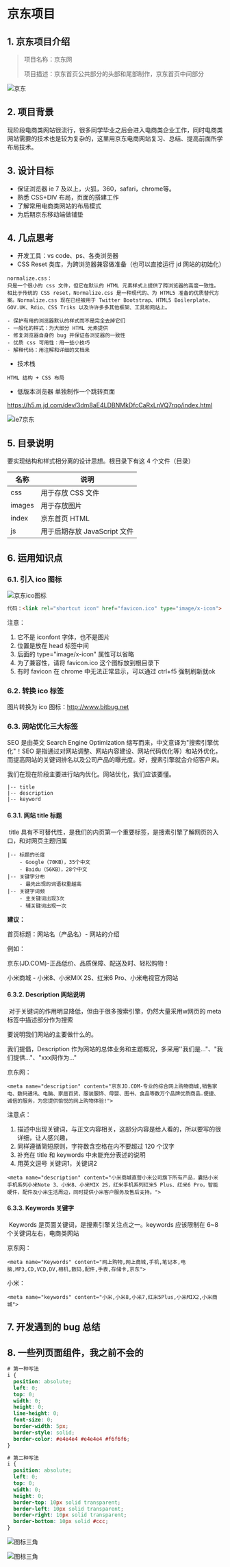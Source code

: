 # 京东项目

## 1. 京东项目介绍

>项目名称：京东网
>
>项目描述：京东首页公共部分的头部和尾部制作，京东首页中间部分

![京东](./media/jd.png)

## 2. 项目背景

​	现阶段电商类网站很流行，很多同学毕业之后会进入电商类企业工作，同时电商类网站需要的技术也是较为复杂的，这里用京东电商网站复习、总结、提高前面所学布局技术。

## 3. 设计目标

- 保证浏览器 ie 7 及以上，火狐，360，safari，chrome等。
- 熟悉 CSS+DIV 布局，页面的搭建工作
- 了解常用电商类网站的布局模式
- 为后期京东移动端做铺垫

## 4. 几点思考

- 开发工具：vs code、ps、各类浏览器
- CSS Reset 类库，为跨浏览器兼容做准备（也可以直接运行 jd 网站的初始化）

``` shell
normalize.css：
只是一个很小的 css 文件，但它在默认的 HTML 元素样式上提供了跨浏览器的高度一致性。相比于传统的 CSS reset，Normalize.css 是一种现代的、为 HTML5 准备的优质替代方案。Normalize.css 现在已经被用于 Twitter Bootstrap、HTML5 Boilerplate、GOV.UK、Rdio、CSS Triks 以及许许多多其他框架、工具和网站上。

- 保护有用的浏览器默认的样式而不是完全去掉它们
- 一般化的样式：为大部分 HTML 元素提供
- 修复浏览器自身的 bug 并保证各浏览器的一致性
- 优质 css 可用性：用一些小技巧
- 解释代码：用注解和详细的文档来
```

- 技术栈

``` shell
HTML 结构 + CSS 布局
```

- 低版本浏览器 单独制作一个跳转页面

https://h5.m.jd.com/dev/3dm8aE4LDBNMkDfcCaRxLnVQ7rqo/index.html

![ie7京东](./media/jd_lower.png)

## 5. 目录说明

要实现结构和样式相分离的设计思想。根目录下有这 4 个文件（目录）

| 名称     | 说明                   |
| ------ | -------------------- |
| css    | 用于存放 CSS 文件          |
| images | 用于存放图片               |
| index  | 京东首页 HTML            |
| js     | 用于后期存放 JavaScript 文件 |

## 6. 运用知识点

### 6.1. 引入 ico 图标

![京东ico图标](./media/jd_favicon.ico.png)

``` html
代码：<link rel="shortcut icon" href="favicon.ico" type="image/x-icon">
```

注意：

1. 它不是 iconfont 字体，也不是图片
2. 位置是放在 head 标签中间
3. 后面的 type="image/x-icon" 属性可以省略
4. 为了兼容性，请将 favicon.ico 这个图标放到根目录下
5. 有时 favicon 在 chrome 中无法正常显示，可以通过 ctrl+f5 强制刷新就ok

### 6.2. 转换 ico 标签

图片转换为 ico 图标：http://www.bitbug.net

### 6.3. 网站优化三大标签

SEO 是由英文 Search Engine Optimization 缩写而来，中文意译为"搜索引擎优化"！SEO 是指通过对网站调整、网站内容建设、网站代码优化等）和站外优化，而提高网站的关键词排名以及公司产品的曝光度。好，搜素引擎就会介绍客户来。

我们在现在阶段主要进行站内优化。网站优化，我们应该要懂。

``` shell
|-- title
|-- description
|-- keyword
```

#### 6.3.1. 网站 title 标题

​	title 具有不可替代性，是我们的内页第一个重要标签，是搜素引擎了解网页的入口，和对网页主题归属

``` shell
|-- 标题的长度
	- Google（70KB），35个中文
    - Baidu（56KB），28个中文
|-- 关键字分布
	- 最先出现的词语权重越高
|-- 关键字词频
	- 主关键词出现3次
	- 辅关键词出现一次   
```

**建议：**

首页标题：网站名（产品名）- 网站的介绍

例如：

京东(JD.COM)-正品低价、品质保障、配送及时、轻松购物！

小米商城 - 小米8、小米MIX 2S、红米6 Pro、小米电视官方网站

#### 6.3.2. Description 网站说明

​	对于关键词的作用明显降低，但由于很多搜索引擎，仍然大量采用w网页的 meta 标签中描述部分作为搜索

要说明我们网站的主要做什么的。

我们提倡，Description 作为网站的总体业务和主题概况，多采用''我们是..."、"我们提供..."、"xxx网作为..."

京东网：

``` shell
<meta name="description" content="京东JD.COM-专业的综合网上购物商城,销售家电、数码通讯、电脑、家居百货、服装服饰、母婴、图书、食品等数万个品牌优质商品.便捷、诚信的服务，为您提供愉悦的网上购物体验!">
```

注意点：

1. 描述中出现关键词，与正文内容相关，这部分内容是给人看的，所以要写的很详细，让人感兴趣，
2. 同样遵循简短原则，字符数含空格在内不要超过 120 个汉字
3. 补充在 title 和 keywords 中未能充分表述的说明
4. 用英文逗号 关键词1，关键词2

``` shell
<meta name="description" content="小米商城直营小米公司旗下所有产品，囊括小米手机系列小米Note 3、小米8、小米MIX 2S，红米手机系列红米5 Plus、红米6 Pro，智能硬件，配件及小米生活周边，同时提供小米客户服务及售后支持。">
```

#### 6.3.3. Keywords 关键字

​	Keywords 是页面关键词，是搜素引擎关注点之一。keywords 应该限制在 6~8 个关键词左右，电商类网站

京东网：

``` shell
<meta name="Keywords" content="网上购物,网上商城,手机,笔记本,电脑,MP3,CD,VCD,DV,相机,数码,配件,手表,存储卡,京东">
```

小米：

``` shell
<meta name="keywords" content="小米,小米8,小米7,红米5Plus,小米MIX2,小米商城">
```

## 7. 开发遇到的 bug 总结

## 8. 一些列页面组件，我之前不会的

``` css
# 第一种写法
i {
  position: absolute;
  left: 0;
  top: 0;
  width: 0;
  height: 0;
  line-height: 0;
  font-size: 0;
  border-width: 5px;
  border-style: solid;
  border-color: #e4e4e4 #e4e4e4 #f6f6f6;
}

# 第二种写法
i {
  position: absolute;
  left: 0;
  top: 0;
  width: 0;
  height: 0;
  border-top: 10px solid transparent;
  border-left: 10px solid transparent;
  border-right: 10px solid transparent;
  border-bottom: 10px solid #ccc;
}
```

![图标三角](./media/icon_sanjiao.png)

![图标三角](./media/icon_sanjiao01.jpg)

